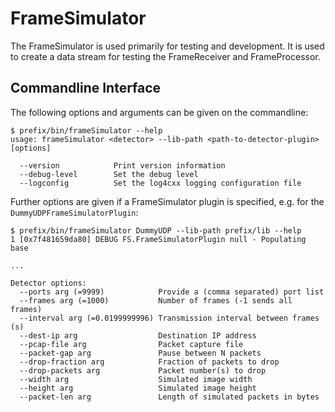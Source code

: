 # FrameSimulator

The FrameSimulator is used primarily for testing and development. It is used to create a
data stream for testing the FrameReceiver and FrameProcessor.

## Commandline Interface

The following options and arguments can be given on the commandline:

    $ prefix/bin/frameSimulator --help
    usage: frameSimulator <detector> --lib-path <path-to-detector-plugin> [options]

      --version            Print version information
      --debug-level        Set the debug level
      --logconfig          Set the log4cxx logging configuration file

Further options are given if a FrameSimulator plugin is specified, e.g. for the
`DummyUDPFrameSimulatorPlugin`:

    $ prefix/bin/frameSimulator DummyUDP --lib-path prefix/lib --help
    1 [0x7f481659da80] DEBUG FS.FrameSimulatorPlugin null - Populating base

    ...

    Detector options:
      --ports arg (=9999)            Provide a (comma separated) port list
      --frames arg (=1000)           Number of frames (-1 sends all frames)
      --interval arg (=0.0199999996) Transmission interval between frames (s)
      --dest-ip arg                  Destination IP address
      --pcap-file arg                Packet capture file
      --packet-gap arg               Pause between N packets
      --drop-fraction arg            Fraction of packets to drop
      --drop-packets arg             Packet number(s) to drop
      --width arg                    Simulated image width
      --height arg                   Simulated image height
      --packet-len arg               Length of simulated packets in bytes
